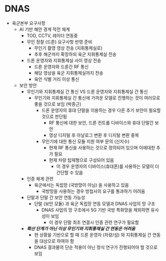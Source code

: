 # DNAS
- 육군본부 요구사항
  - AI 기반 해안 경계 작전 체계
    - TOD, CCTV, 레이더 연동중
    - 무인 정찰 (드론) 요구사항 반영 준비
      - 무인기 촬영 영상 전송 (지휘통제실로)
      - 추후 해군까지 확장하되 육군 지휘통제실 전송
    - 드론 운영자와 지휘통제실 사이 영상 전송
      - 드론 운영자와 드론간 RF 통신
      - 해당 영상을 육군 지휘통제실까지 전송
      - 육안 식별 거리 이상 통신 
  - 보안 방안
    - 무인기와 지휘통제실 간 통신 VS 드론 운영자와 지휘통제실 간 통신
      - 무인기와 지휘통제실 간 통신에 가까운 모델로 진행하는 것이 여러모로 좋을 것으로 보임 (박종근)
        - 드론 운영자의 휴대 단말을 이용하는 경우 다른 추가 보안이 필요할 것으로 판단됨
          - RF 통신에 대한 보안, 드론 컨트롤 디바이스와 휴대 단말간 보안
          - 영상 디지털 후 아날로그 변환 후 디지털 변환 중복
        - 무인기에 대한 통신 모듈 지원 여부 문의 (신지수)
          - 현재 RF 통신을 사용하는 것으로 정의되어 있으며 이에대한 추가 필요
          - 현재 차량 탑재형으로 구성되어 있음
            - 이 경우 운영자의 디바이스(휴대폰)를 사용하는 모델이 더 간단할 수 있음
    - 인증 체계 관련
      - 육군에서는 독립망 (국방망이 아님) 을 사용하고 있음
        - 국방망을 사용하는 경우 방첩사의 요구를 통과하기 어려움
    - 단말과 단말 간 보안 연동 가능성
      - 단말 (보안 모듈) 과 육군 독립망 연동 모델과 DNAS 사업의 망 구조
        - DNAS 사업의 망 구조에서 5G 기반 국방 특화망을 제외하면 유사성이 보임
          - 이 경우 단말 최초 연결시 인증 관련 연구가 필요함
    - **_확산 단계가 아닌 이상 무인기와 지휘통제실 간 연동은 어려움_**
      - 현 상황을 기반으로 할 때 드론 운영자 (차량/섬) 와 지휘통제실 간 연동을 대상으로 하여야 함
      - DNAS 결과물의 단순 적용이 아닌 정식 연구가 진행되어야 할 것으로 보임
